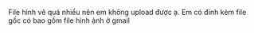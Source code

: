 File hình vẽ quá nhiều nên em không upload được ạ.
Em có đính kèm file gốc có bao gồm file hình ảnh ở gmail

